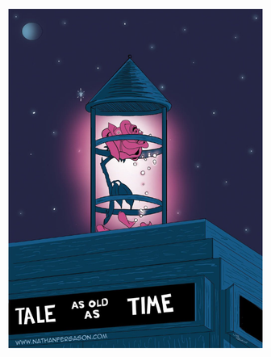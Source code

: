 ![alt Doctor Who](https://github.com/OmarMoBadr/OmarMoBadr/blob/main/Tale%20as%20old%20as%20Time.jpg)
